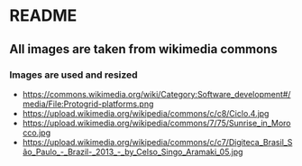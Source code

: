 # README

## All images are taken from wikimedia commons
### Images are used and resized
* https://commons.wikimedia.org/wiki/Category:Software_development#/media/File:Protogrid-platforms.png
* https://upload.wikimedia.org/wikipedia/commons/c/c8/Ciclo.4.jpg
* https://upload.wikimedia.org/wikipedia/commons/7/75/Sunrise_in_Morocco.jpg
* https://upload.wikimedia.org/wikipedia/commons/c/c7/Digiteca_Brasil_São_Paulo_-_Brazil-_2013_-_by_Celso_Singo_Aramaki_05.jpg


